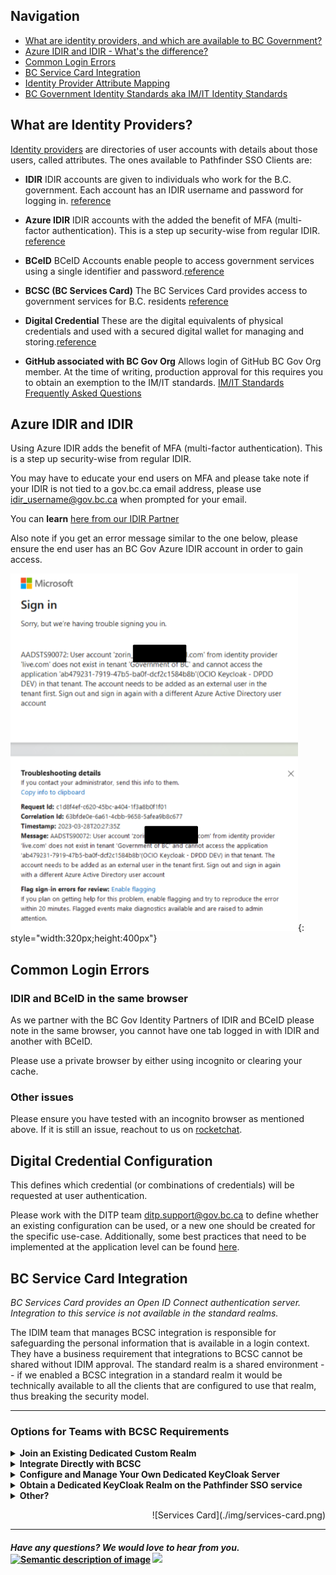 

## Navigation
- [What are identity providers, and which are available to BC Government?](#what-are-identity-providers)
- [Azure IDIR and IDIR - What's the difference?](#azure-idir-and-idir)
- [Common Login Errors](#common-login-errors)
- [BC Service Card Integration](#bc-service-card-integration)
- [Identity Provider Attribute Mapping](Identity-Provider-Attribute-Mapping)
- [BC Government Identity Standards aka IM/IT Identity Standards](https://www2.gov.bc.ca/gov/content/governments/services-for-government/policies-procedures/im-it-standards/find-a-standard#id_mgt)


## What are Identity Providers?

[Identity providers](Useful-References#identity-provider) are directories of user accounts with details about those users, called attributes. The ones available to Pathfinder SSO Clients are:
- **IDIR** IDIR accounts are given to individuals who work for the B.C. government. Each account has an IDIR username and password for logging in. [reference](https://www2.gov.bc.ca/gov/content/governments/services-for-government/information-management-technology/identity-and-authentication-services/login-best-practices/language-consistency)

- **Azure IDIR** IDIR accounts with the added the benefit of MFA (multi-factor authentication). This is a step up security-wise from regular IDIR. [reference](https://intranet.gov.bc.ca/thehub/ocio/ocio-enterprise-services/information-security-branch/information-security-mfa/mfa-registration)

- **BCeID** BCeID Accounts enable people to access government services using a single identifier and password.[reference](https://www2.gov.bc.ca/gov/content/governments/services-for-government/information-management-technology/identity-and-authentication-services/bceid-authentication-service)

- **BCSC (BC Services Card)**	The BC Services Card provides access to government services for B.C. residents [reference](https://www2.gov.bc.ca/gov/content/governments/government-id/bc-services-card/log-in-with-card)

- **Digital Credential**	These are the digital equivalents of physical credentials and used with a secured digital wallet for managing and storing.[reference](https://digital.gov.bc.ca/digital-trust/about/what-are-digital-credentials/)


- **GitHub associated with BC Gov Org**	 Allows login of GitHub BC Gov Org member. At the time of writing, production approval for this requires you to obtain an exemption to the IM/IT standards. [IM/IT Standards Frequently Asked Questions](https://www2.gov.bc.ca/gov/content/governments/services-for-government/policies-procedures/im-it-standards/im-it-standards-faqs)


## Azure IDIR and IDIR
Using Azure IDIR adds the benefit of MFA (multi-factor authentication). This is a step up security-wise from regular IDIR.

You may have to educate your end users on MFA and please take note if your IDIR is not tied to a gov.bc.ca email address, please use idir_username@gov.bc.ca when prompted for your email.

You can **learn** [here from our IDIR Partner](https://intranet.gov.bc.ca/thehub/ocio/ocio-enterprise-services/information-security-branch/information-security-mfa/mfa-registration)

Also note if you get an error message similar to the one below, please ensure the end user has an BC Gov Azure IDIR account in order to gain access.

![Azure IDIR error](./img/azureidir-error.png){: style="width:320px;height:400px"}

## Common Login Errors

### IDIR and BCeID in the same browser

As we partner with the BC Gov Identity Partners of IDIR and BCeID please note in the same browser, you cannot have one tab logged in with IDIR and another with BCeID.

Please use a private browser by either using incognito or clearing your cache.

### Other issues

Please ensure you have tested with an incognito browser as mentioned above. If it is still an issue, reachout to us on [rocketchat](https://chat.developer.gov.bc.ca/channel/sso).

## Digital Credential Configuration

This defines which credential (or combinations of credentials) will be requested at user authentication.

Please work with the DITP team ditp.support@gov.bc.ca to define whether an existing configuration can be used, or a new one should be created for the specific use-case. Additionally, some best practices that need to be implemented at the application level can be found [here](https://github.com/bcgov/vc-authn-oidc/blob/main/docs/BestPractices.md).

## BC Service Card Integration

*BC Services Card provides an Open ID Connect authentication server. Integration to this service is not available in the *standard* realms.*

The IDIM team that manages BCSC integration is responsible for safeguarding the personal information that is available in a login context. They have a business requirement that integrations to BCSC cannot be shared without IDIM approval. The standard realm is a shared environment -- if we enabled a BCSC integration in a standard realm it would be technically available to all the clients that are configured to use that realm, thus breaking the security model.

---------------------------------

### Options for Teams with BCSC Requirements

<details>
<summary><b>Join an Existing Dedicated Custom Realm</b></summary>
With approval from IDIM, it is possible to join an existing realm that shares the same security context as your application and already has BCSC set up. This generally means that the existing clients are all from the same ministry or sector and have the same requirements for personal information through the login process.

There are very few instances of this pattern at this time, but it is an option that is possible with the help and approval of IDIM.

Be that as it may, if there is a closely related project in your ministry or sector that you think would be a candidate for sharing a BCSC integration, you may wish to start the conversation with IDIM and see if it makes sense for your situation.
</details>

<details>
<summary><b>Integrate Directly with BCSC</b></summary>

Since IDIM provides an OIDC service for BCSC, your app can integrate directly with that service instead of brokering through Pathfinder SSO. Their security practices usually require a client per application in any case, so your architecture might not require using Pathfinder SSO as a proxy authentication service anyway. In addition, this pattern removes one possible point of failure from the application architecture.

Be mindful however that the SSO (Keycloak) product does offer token and session management; integrating directly with BCSC would require another form of token/session management to be used in your application.

</details>

<details>
<summary><b>Configure and Manage Your Own Dedicated KeyCloak Server
</b></summary>
KeyCloak runs on JBoss quite happily in a Docker container with a PostgreSQL backend. If you really need features provided by KeyCloak and you want to integrate with BCSC, it's possible to run your own KeyCloak server and configure your connection to BCSC by setting up your own OIDC IDP.
</details>

<details>
<summary><b>Obtain a Dedicated KeyCloak Realm on the Pathfinder SSO service
</b></summary>

If the service gets to the point where there are "slots" to create new dedicated realms, a BCSC identity provider can be securely configured within a realm dedicated to your team. For now, we are unable to offer new realms while we work to reduce the number down to a manageable size.
</details>

<details>
<summary><b>Other?
</b></summary>

Things are always evolving and the BC Government Open Source community is constantly innovating and solving problems together. Don't be afraid to jump into the #SSO RocketChat channel and see what the community recommends if you have an unusual use case or an innovative idea. Thank you for your collaboration!


</details>


<p align="right" markdown>
  ![Services Card](./img/services-card.png)
</p>

----------------------------
#### *Have any questions? We would love to hear from you.* [![Semantic description of image](https://user-images.githubusercontent.com/87393930/133688357-09f82374-ba18-4402-8089-c0a989dde882.png)][2]   <a href="mailto:bcgov.sso@gov.bc.ca?"><img src="https://user-images.githubusercontent.com/87393930/133690650-b706e658-27bf-4066-92ba-3a7d8a4593ef.png"/></a>
[2]: https://chat.developer.gov.bc.ca/channel/sso
[3]: https://[mail](mailto:bcgov.sso@gov.bc.ca)[email](mailto:bcgov.sso@gov.bc.ca)

